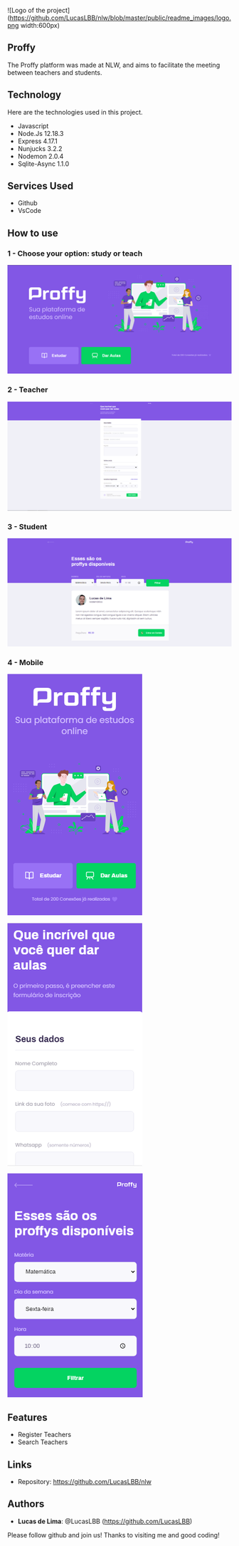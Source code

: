![Logo of the project](https://github.com/LucasLBB/nlw/blob/master/public/readme_images/logo.png width:600px)
 
## Proffy
 
The Proffy platform was made at NLW,
and aims to facilitate the meeting between
teachers and students.
 
 
## Technology 
 
Here are the technologies used in this project.
 
* Javascript
* Node.Js 12.18.3
* Express 4.17.1
* Nunjucks 3.2.2
* Nodemon 2.0.4
* Sqlite-Async 1.1.0

 
 
## Services Used
 
* Github
* VsCode

 
## How to use
 
### 1 - Choose your option: study or teach
![Home Screen](https://github.com/LucasLBB/nlw/blob/master/public/readme_images/principal.PNG)
 

### 2 - Teacher
![Teacher](https://github.com/LucasLBB/nlw/blob/master/public/readme_images/proffys.PNG)


### 3 - Student
![Student](https://github.com/LucasLBB/nlw/blob/master/public/readme_images/estudar.PNG) 


### 4 - Mobile
![Mobile Home Screen](https://github.com/LucasLBB/nlw/blob/master/public/readme_images/principalMobile.PNG)

![Mobile Teacher](https://github.com/LucasLBB/nlw/blob/master/public/readme_images/proffysMobile.PNG)

![Mobile Student](https://github.com/LucasLBB/nlw/blob/master/public/readme_images/estudarMobile.PNG)


## Features
 
   - Register Teachers
   - Search Teachers
 
## Links
 
  - Repository: https://github.com/LucasLBB/nlw

 
## Authors
 
* **Lucas de Lima**: @LucasLBB (https://github.com/LucasLBB)
 
 
Please follow github and join us!
Thanks to visiting me and good coding!
